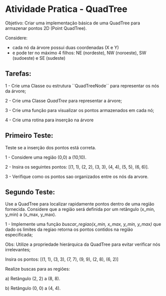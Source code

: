 # Atividade Pratica - QuadTree

Objetivo: Criar uma implementação básica de uma QuadTree para armazenar pontos 2D (Point QuadTree).

Considere:

* cada nó da árvore possui duas coordenadas (X e Y)
* e pode ter no máximo 4 filhos: NE (nordeste), NW (noroeste), SW (sudoeste) e SE (sudeste)

## Tarefas:

1 - Crie uma Classe ou estrutura ``QuadTreeNode´´ para representar os nós da árvore;

2 - Crie uma Classe _QuadTree_ para representar a árvore;

3 - Crie uma função para visualizar os pontos armazenados em cada nó;

4 - Crie uma rotina para inserção na árvore 

## Primeiro Teste:

Teste se a inserção dos pontos está correta.

1 - Considere uma região (0,0) a (10,10).

2 - Insira os seguintes pontos: [(1, 1), (2, 2), (3, 3), (4, 4), (5, 5), (6, 6)].

3 - Verifique como os pontos sao organizados entre os nós da arvore.

## Segundo Teste:

Use a QuadTree para localizar rapidamente pontos dentro de uma região fornecida.
Considere que a região será definida por um retângulo (x_min, y_min) a (x_max, y_max).

1 - Implemente uma função _buscar_regiao(x_min, x_max, y_min, y_max)_ que dado os limites da regiao retorna os pontos contidos na região especificada;

Obs: Utilize a propriedade hierárquica da QuadTree para evitar verificar nós irrelevantes;

Insira os pontos: [(1, 1), (3, 3), (7, 7), (9, 9), (2, 8), (6, 2)]

Realize buscas para as regiões:

a) Retângulo (2, 2) a (8, 8).

b) Retângulo (0, 0) a (4, 4).



